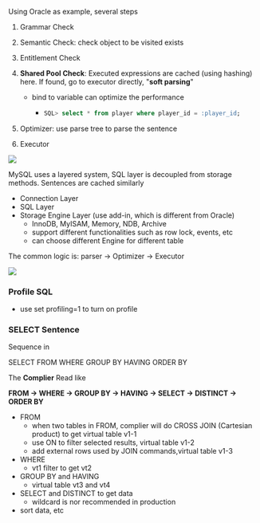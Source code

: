 Using Oracle as example, several steps

1. Grammar Check
2. Semantic Check: check object to be visited exists
3. Entitlement Check
4. **Shared Pool Check**: Executed expressions are cached \(using hashing\) here. If found, go to executor directly, "**soft parsing**"

   * bind to variable can optimize the performance

     * ```SQL
       SQL> select * from player where player_id = :player_id;
       ```

5. Optimizer: use parse tree to parse the sentence

6. Executor

![](/assets/Oracle.png)

MySQL uses a layered system, SQL layer is decoupled from storage methods. Sentences are cached similarly

* Connection Layer
* SQL Layer
* Storage Engine Layer \(use add-in, which is different from Oracle\)
  * InnoDB, MyISAM, Memory, NDB, Archive
  * support different functionalities such as row lock, events, etc
  * can choose different Engine for different table

The common logic is: parser -&gt; Optimizer -&gt; Executor

![](/assets/MySQL.png)

### Profile SQL

* use set profiling=1 to turn on profile

### SELECT Sentence

Sequence in

SELECT FROM WHERE GROUP BY HAVING ORDER BY

The **Complier** Read like

**FROM -&gt; WHERE -&gt; GROUP BY -&gt; HAVING -&gt; SELECT -&gt; DISTINCT -&gt; ORDER BY**

* FROM
  * when two tables in FROM, complier will do CROSS JOIN \(Cartesian product\) to get virtual table v1-1
  * use ON to filter selected results, virtual table v1-2
  * add external rows used by JOIN commands,virtual table v1-3
* WHERE
  * vt1 filter to get vt2
* GROUP BY and HAVING 
  * virtual table vt3 and vt4
* SELECT and DISTINCT to get data
  * wildcard is nor recommended in production
* sort data, etc



